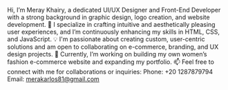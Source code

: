  Hi, I’m Meray Khairy, a dedicated UI/UX Designer and Front-End Developer with a strong background in graphic design, logo creation, and website development.
👀 I specialize in crafting intuitive and aesthetically pleasing user experiences, and I’m continuously enhancing my skills in HTML, CSS, and JavaScript.
💡 I'm passionate about creating custom, user-centric solutions and am open to collaborating on e-commerce, branding, and UX design projects.
🚀 Currently, I’m working on building my own women’s fashion e-commerce website and expanding my portfolio.
📫 Feel free to connect with me for collaborations or inquiries:
Phone: +20 1287879794
Email: merakarlos81@gmail.com
